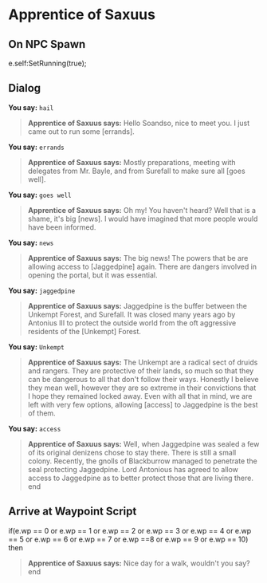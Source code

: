# Apprentice of Saxuus
## On NPC Spawn

e.self:SetRunning(true);
## Dialog

**You say:** `hail`



>**Apprentice of Saxuus says:** Hello Soandso, nice to meet you.  I just came out to run some [errands].

**You say:** `errands`



>**Apprentice of Saxuus says:** Mostly preparations, meeting with delegates from Mr. Bayle, and from Surefall to make sure all [goes well].

**You say:** `goes well`



>**Apprentice of Saxuus says:** Oh my! You haven't heard?  Well that is a shame, it's big [news].  I would have imagined that more people would have been informed.

**You say:** `news`



>**Apprentice of Saxuus says:** The big news! The powers that be are allowing access to [Jaggedpine] again.  There are dangers involved in opening the portal, but it was essential.

**You say:** `jaggedpine`



>**Apprentice of Saxuus says:** Jaggedpine is the buffer between the Unkempt Forest, and Surefall.  It was closed many years ago by Antonius III to protect the outside world from the oft aggressive residents of the [Unkempt] Forest.

**You say:** `Unkempt`



>**Apprentice of Saxuus says:** The Unkempt are a radical sect of druids and rangers.  They are protective of their lands, so much so that they can be dangerous to all that don't follow their ways.  Honestly I believe they mean well, however they are so extreme in their convictions that I hope they remained locked away.  Even with all that in mind, we are left with very few options, allowing [access] to Jaggedpine is the best of them.

**You say:** `access`



>**Apprentice of Saxuus says:** Well, when Jaggedpine was sealed a few of its original denizens chose to stay there.  There is still a small colony.  Recently, the gnolls of Blackburrow managed to penetrate the seal protecting Jaggedpine.  Lord Antonious has agreed to allow access to Jaggedpine as to better protect those that are living there.
end

## Arrive at Waypoint Script

if(e.wp == 0 or e.wp == 1 or e.wp == 2 or e.wp == 3 or e.wp == 4 or e.wp == 5 or e.wp == 6 or e.wp == 7 or e.wp ==8 or e.wp == 9 or e.wp == 10) then


>**Apprentice of Saxuus says:** Nice day for a walk, wouldn't you say?
end